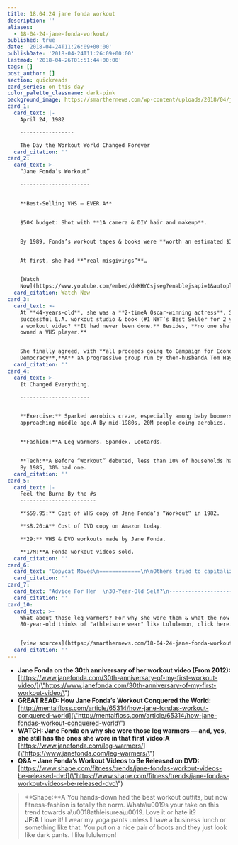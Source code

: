 ```yaml
---
title: 18.04.24 jane fonda workout
description: ''
aliases:
  - 18-04-24-jane-fonda-workout/
published: true
date: '2018-04-24T11:26:09+00:00'
publishDate: '2018-04-24T11:26:09+00:00'
lastmod: '2018-04-26T01:51:44+00:00'
tags: []
post_author: []
section: quickreads
card_series: on this day
color_palette_classname: dark-pink
background_image: https://smarthernews.com/wp-content/uploads/2018/04/jane-fonda.jpg
card_1:
  card_text: |-
    April 24, 1982  

    -----------------

    The Day the Workout World Changed Forever
  card_citation: ''
card_2:
  card_text: >-
    “Jane Fonda’s Workout”

    ----------------------


    **Best-Selling VHS – EVER.A**


    $50K budget: Shot with **1A camera & DIY hair and makeup**.


    By 1989, Fonda’s workout tapes & books were **worth an estimated $35M**.


    At first, she had **“real misgivings”**…


    [Watch
    Now](https://www.youtube.com/embed/deKHYCsjseg?enablejsapi=1&autoplay=1&rel=0)
  card_citation: Watch Now
card_3:
  card_text: >-
    At **44-years-old**, she was a **2-timeA Oscar-winning actress**. She had a
    successful L.A. workout studio & book (#1 NYT’s Best Seller for 2 yrs!). But
    a workout video? **It had never been done.** Besides, **no one she knew
    owned a VHS player.**


    She finally agreed, with **all proceeds going to Campaign for Economic
    Democracy**,**A** aA progressive group run by then-husbandA Tom Hayden.
  card_citation: ''
card_4:
  card_text: >-
    It Changed Everything.

    ----------------------


    **Exercise:** Sparked aerobics craze, especially among baby boomers
    approaching middle age.A By mid-1980s, 20M people doing aerobics.


    **Fashion:**A Leg warmers. Spandex. Leotards.


    **Tech:**A Before “Workout” debuted, less than 10% of households had a VCR.
    By 1985, 30% had one.
  card_citation: ''
card_5:
  card_text: |-
    Feel the Burn: By the #s
    ------------------------

    **$59.95:** Cost of VHS copy of Jane Fonda’s “Workout” in 1982.

    **$8.20:A** Cost of DVD copy on Amazon today.

    **29:** VHS & DVD workouts made by Jane Fonda.

    **17M:**A Fonda workout videos sold.
  card_citation: ''
card_6:
  card_text: "Copycat Moves\n=============\n\nOthers tried to capitalize on the workout movement, including Richard Simmons, Arnold Schwarzenegger, and creator of Jazzercise,A Judi Missett.\n\n**Nothing topped Fondaa\x19s innovation**: In 1985, three of her tapes topped Billboarda\x19s VHS sales chart. **The original had been there for 145 weeks.**"
  card_citation: ''
card_7:
  card_text: "Advice For Her  \n30-Year-Old Self?\n----------------------------------\n\n> “I would have wanted to learn to meditate earlier…. I didna\x19t know how to discover and believe in my real self and not try to be what other people wanted me to be…. I cana\x19t pretend that ita\x19s easy to still your mind; ita\x19s not easy…. Dona\x19t give up; it takes time!\n> \n> Jane Fonda to Shape Magazine in 2014"
  card_citation: ''
card_10:
  card_text: >-
    What about those leg warmers? For why she wore them & what the now
    80-year-old thinks of "athleisure wear" like Lululemon, click here.


    [view sources](https://smarthernews.com/18-04-24-jane-fonda-workout/)
  card_citation: ''
---
```

*   **Jane Fonda on the 30th anniversary of her workout video (From 2012):** [https://www.janefonda.com/30th-anniversary-of-my-first-workout-video/](\"https://www.janefonda.com/30th-anniversary-of-my-first-workout-video/\")
*   **GREAT READ: How Jane Fonda’s Workout Conquered the World:** [http://mentalfloss.com/article/65314/how-jane-fondas-workout-conquered-world](\"http://mentalfloss.com/article/65314/how-jane-fondas-workout-conquered-world\")
*   ****WATCH: Jane Fonda on why she wore those leg warmers — and, yes, she still has the ones she wore in that first video:A**** [https://www.janefonda.com/leg-warmers/](\"https://www.janefonda.com/leg-warmers/\")
*   **Q&A – Jane Fonda’s Workout Videos to Be Released on DVD:**  
    [https://www.shape.com/fitness/trends/jane-fondas-workout-videos-be-released-dvd](\"https://www.shape.com/fitness/trends/jane-fondas-workout-videos-be-released-dvd\")

> **Shape:**A You hands-down had the best workout outfits, but now fitness-fashion is totally the norm. Whata\\u0019s your take on this trend towards a\\u0018athleisurea\\u0019. Love it or hate it?  
> **JF:A** I love it! I wear my yoga pants unless I have a business lunch or something like that. You put on a nice pair of boots and they just look like dark pants. I like lululemon!